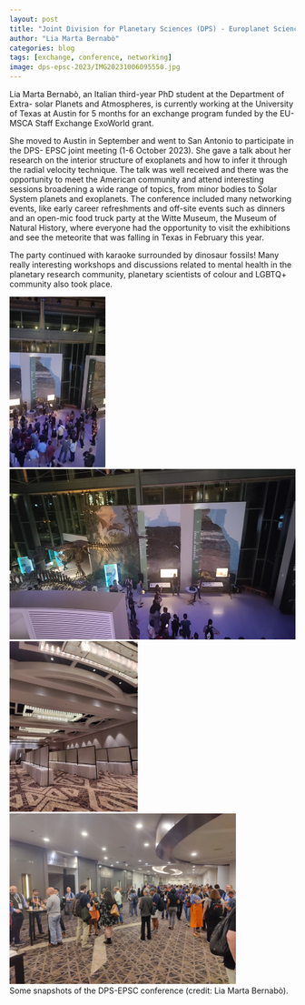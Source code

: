 ```yaml
---
layout: post
title: "Joint Division for Planetary Sciences (DPS) - Europlanet Science Congress (EPSC) Meeting at San Antonio, Texas"
author: "Lia Marta Bernabò"
categories: blog
tags: [exchange, conference, networking]
image: dps-epsc-2023/IMG20231006095550.jpg
---
```


Lia Marta Bernabò, an Italian third-year PhD student at the Department of Extra-
solar Planets and Atmospheres, is currently working at the University of Texas at Austin for 5 months for an exchange program funded by the EU-MSCA Staff Exchange ExoWorld grant. 

She moved to Austin in September and went to San Antonio to participate in the DPS-
EPSC joint meeting (1-6 October 2023). She gave a talk about her research on the interior structure of exoplanets and how to infer it through the radial velocity technique. The talk was
well received and there was the opportunity to meet the American community and
attend interesting sessions broadening a wide range of topics, from minor bodies to
Solar System planets and exoplanets. The conference included many networking events, like early career refreshments and off-site events such as dinners and an open-mic food truck party at the Witte Museum, the Museum of Natural History, where everyone had the opportunity to visit the exhibitions and see the meteorite that was falling in Texas in February this year.

The party continued with karaoke surrounded by dinosaur fossils! Many really interesting workshops and discussions related to mental health in the planetary research community, planetary scientists of colour and LGBTQ+ community also took place.

<div class="responsive">
  <div class="gallery">
    <a target="_blank" href="/assets/img/dps-epsc-2023/IMG_20231005_11420201.jpeg">
      <img src="/assets/img/dps-epsc-2023/IMG_20231005_11420201.jpeg" alt="IMAGE1-NAME" height="300">
    </a>
    <div class="desc"> </div>
  </div>
</div>

<div class="responsive">
  <div class="gallery">
    <a target="_blank" href="/assets/img/dps-epsc-2023/IMG_20231005_11423338.jpeg">
      <img src="/assets/img/dps-epsc-2023/IMG_20231005_11423338.jpeg" alt="IMAGE2-NAME" height="300">
    </a>
    <div class="desc"> </div>
  </div>
</div>

<div class="responsive">
  <div class="gallery">
    <a target="_blank" href="/assets/img/dps-epsc-2023/IMG20231005183800.jpg">
      <img src="/assets/img/dps-epsc-2023/IMG20231005183800.jpg" alt="IMAGE3-NAME" height="300">
    </a>
    <div class="desc"> </div>
  </div>
</div>

<div class="responsive">
  <div class="gallery">
    <a target="_blank" href="/assets/img/dps-epsc-2023/IMG20231006100408.jpg">
      <img src="/assets/img/dps-epsc-2023/IMG20231006100408.jpg" alt="IMAGE4-NAME" height="300">
    </a>
    <div class="desc"> </div>
  </div>
</div>

<div class="clearfix"></div>

<div class="caption">
         Some snapshots of the DPS-EPSC conference (credit: Lia Marta Bernabò).
</div>
